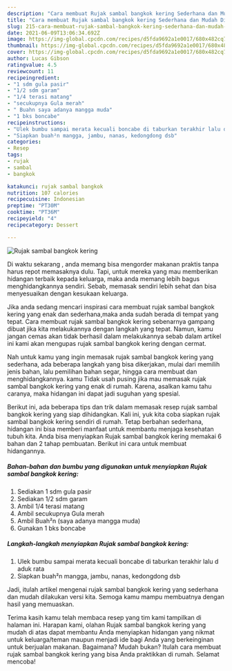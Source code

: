 ```yaml
---
description: "Cara membuat Rujak sambal bangkok kering Sederhana dan Mudah Dibuat"
title: "Cara membuat Rujak sambal bangkok kering Sederhana dan Mudah Dibuat"
slug: 215-cara-membuat-rujak-sambal-bangkok-kering-sederhana-dan-mudah-dibuat
date: 2021-06-09T13:06:34.692Z
image: https://img-global.cpcdn.com/recipes/d5fda9692a1e0017/680x482cq70/rujak-sambal-bangkok-kering-foto-resep-utama.jpg
thumbnail: https://img-global.cpcdn.com/recipes/d5fda9692a1e0017/680x482cq70/rujak-sambal-bangkok-kering-foto-resep-utama.jpg
cover: https://img-global.cpcdn.com/recipes/d5fda9692a1e0017/680x482cq70/rujak-sambal-bangkok-kering-foto-resep-utama.jpg
author: Lucas Gibson
ratingvalue: 4.5
reviewcount: 11
recipeingredient:
- "1 sdm gula pasir"
- "1/2 sdm garam"
- "1/4 terasi matang"
- "secukupnya Gula merah"
- " Buahn saya adanya mangga muda"
- "1 bks boncabe"
recipeinstructions:
- "Ulek bumbu sampai merata kecuali boncabe di taburkan terakhir lalu d aduk rata"
- "Siapkan buah²n mangga, jambu, nanas, kedongdong dsb"
categories:
- Resep
tags:
- rujak
- sambal
- bangkok

katakunci: rujak sambal bangkok 
nutrition: 107 calories
recipecuisine: Indonesian
preptime: "PT30M"
cooktime: "PT36M"
recipeyield: "4"
recipecategory: Dessert

---
```



![Rujak sambal bangkok kering](https://img-global.cpcdn.com/recipes/d5fda9692a1e0017/680x482cq70/rujak-sambal-bangkok-kering-foto-resep-utama.jpg)

Di waktu  sekarang , anda memang bisa mengorder makanan praktis tanpa harus repot memasaknya dulu. Tapi, untuk mereka yang mau memberikan hidangan terbaik kepada keluarga, maka anda memang lebih bagus menghidangkannya sendiri. Sebab, memasak sendiri lebih sehat dan bisa menyesuaikan dengan kesukaan keluarga.

Jika anda sedang mencari inspirasi cara membuat rujak sambal bangkok kering yang enak dan sederhana,maka anda sudah berada di tempat yang tepat. Cara membuat rujak sambal bangkok kering  sebenarnya gampang dibuat jika kita melakukannya dengan langkah yang tepat. Namun, kamu jangan cemas akan tidak berhasil dalam melakukannya 
sebab dalam artikel ini kami akan mengupas rujak sambal bangkok kering dengan cermat.  



Nah untuk kamu yang ingin memasak rujak sambal bangkok kering yang sederhana, ada beberapa langkah yang bisa dikerjakan, mulai dari memilih jenis bahan, lalu pemilihan bahan segar, hingga cara membuat dan menghidangkannya. kamu Tidak usah pusing jika mau memasak rujak sambal bangkok kering yang enak di rumah. Karena, asalkan kamu  tahu caranya, maka hidangan ini dapat jadi suguhan yang spesial.

Berikut ini, ada beberapa tips dan trik dalam memasak resep rujak sambal bangkok kering yang siap dihidangkan. Kali ini, yuk kita coba siapkan rujak sambal bangkok kering sendiri di rumah. Tetap berbahan sederhana, hidangan ini bisa memberi manfaat untuk membantu menjaga kesehatan tubuh kita. Anda bisa menyiapkan Rujak sambal bangkok kering memakai 6 bahan dan 2 tahap pembuatan. Berikut ini cara untuk membuat hidangannya.

<!--inarticleads1-->

##### Bahan-bahan dan bumbu yang digunakan untuk menyiapkan Rujak sambal bangkok kering:

1. Sediakan 1 sdm gula pasir
1. Sediakan 1/2 sdm garam
1. Ambil 1/4 terasi matang
1. Ambil secukupnya Gula merah
1. Ambil  Buah²n (saya adanya mangga muda)
1. Gunakan 1 bks boncabe




<!--inarticleads2-->

##### Langkah-langkah menyiapkan Rujak sambal bangkok kering:

1. Ulek bumbu sampai merata kecuali boncabe di taburkan terakhir lalu d aduk rata
1. Siapkan buah²n mangga, jambu, nanas, kedongdong dsb




Jadi, itulah artikel mengenai  rujak sambal bangkok kering  yang sederhana dan mudah dilakukan versi kita. Semoga kamu mampu membuatnya dengan hasil yang memuaskan. 

Terima kasih kamu telah membaca resep yang tim kami tampilkan di halaman ini. Harapan kami, olahan  Rujak sambal bangkok kering yang mudah di atas dapat membantu Anda menyiapkan hidangan yang nikmat untuk keluarga/teman maupun menjadi ide bagi Anda yang berkeinginan untuk berjualan makanan. Bagaimana? Mudah bukan? Itulah cara membuat rujak sambal bangkok kering yang bisa Anda praktikkan di rumah. Selamat mencoba!

